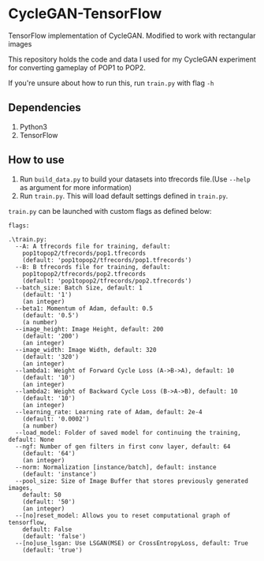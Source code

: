 # CycleGAN-TensorFlow
TensorFlow implementation of CycleGAN. Modified to work with rectangular images

This repository holds the code and data I used for my CycleGAN experiment for converting gameplay of POP1 to POP2.

If you're unsure about how to run this, run `train.py` with flag `-h`
## Dependencies 
1. Python3
1. TensorFlow
## How to use 
1. Run `build_data.py` to build your datasets into tfrecords file.(Use `--help` as argument for more information)
1. Run `train.py`. This will load default settings defined in `train.py`.

`train.py` can be launched with custom flags as defined below:
```
flags:

.\train.py:
  --A: A tfrecords file for training, default:
    pop1topop2/tfrecords/pop1.tfrecords
    (default: 'pop1topop2/tfrecords/pop1.tfrecords')
  --B: B tfrecords file for training, default:
    pop1topop2/tfrecords/pop2.tfrecords
    (default: 'pop1topop2/tfrecords/pop2.tfrecords')
  --batch_size: Batch Size, default: 1
    (default: '1')
    (an integer)
  --beta1: Momentum of Adam, default: 0.5
    (default: '0.5')
    (a number)
  --image_height: Image Height, default: 200
    (default: '200')
    (an integer)
  --image_width: Image Width, default: 320
    (default: '320')
    (an integer)
  --lambda1: Weight of Forward Cycle Loss (A->B->A), default: 10
    (default: '10')
    (an integer)
  --lambda2: Weight of Backward Cycle Loss (B->A->B), default: 10
    (default: '10')
    (an integer)
  --learning_rate: Learning rate of Adam, default: 2e-4
    (default: '0.0002')
    (a number)
  --load_model: Folder of saved model for continuing the training, default: None
  --ngf: Number of gen filters in first conv layer, default: 64
    (default: '64')
    (an integer)
  --norm: Normalization [instance/batch], default: instance
    (default: 'instance')
  --pool_size: Size of Image Buffer that stores previously generated images,
    default: 50
    (default: '50')
    (an integer)
  --[no]reset_model: Allows you to reset computational graph of tensorflow,
    default: False
    (default: 'false')
  --[no]use_lsgan: Use LSGAN(MSE) or CrossEntropyLoss, default: True
    (default: 'true')
```
